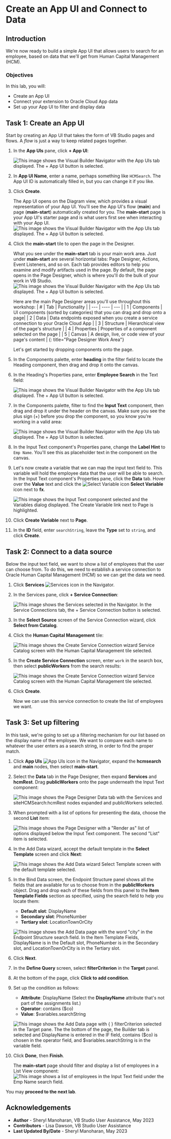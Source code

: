 # Create an App UI and Connect to Data

## Introduction

We're now ready to build a simple App UI that allows users to search for an employee, based on data that we'll get from Human Capital Management (HCM).

### Objectives

In this lab, you will:

* Create an App UI
* Connect your extension to Oracle Cloud App data
* Set up your App UI to filter and display data


## Task 1: Create an App UI

Start by creating an App UI that takes the form of VB Studio pages and flows. A *flow* is just a way to keep related pages together.

1. In the **App UIs** pane, click **+ App UI**:

    ![This image shows the Visual Builder Navigator with the App UIs tab displayed. The + App UI button is selected.](images/create-app.png)

2. In **App UI Name**, enter a name, perhaps something like `HCMSearch`. The App UI ID is automatically filled in, but you can change it if you like.

3. Click **Create**.

    The App UI opens on the Diagram view, which provides a visual representation of your App UI. You'll see the App UI's flow (**main**) and page (**main-start**) automatically created for you. The **main-start** page is your App UI's starter page and is what users first see when interacting with your App UI.
    ![This image shows the Visual Builder Navigator with the App UIs tab displayed. The + App UI button is selected.](images/newappui.png)

4. Click the **main-start** tile to open the page in the Designer.

    What you see under the **main-start** tab is your main work area. Just under **main-start** are several horizontal tabs: Page Designer, Actions, Event Listeners, and so on. Each tab provides editors to help you examine and modify artifacts used in the page. By default, the page opens in the Page Designer, which is where you'll do the bulk of your work in VB Studio.
    ![This image shows the Visual Builder Navigator with the App UIs tab displayed. The + App UI button is selected.](images/pagedesigner.png)

    Here are the main Page Designer areas you'll use throughout this workshop:
    | # | Tab | Functionality |
    | --- | ---- | --- |
    | 1 | Components | UI components (sorted by categories) that you can drag and drop onto a page|
    | 2 | Data | Data endpoints exposed when you create a service connection to your Oracle Cloud App |
    | 3 | Structure | Hierarchical view of the page's structure  |
    | 4 | Properties | Properties of a component selected on the page |
    | 5 | Canvas | A design, live, or code view of your page's content |
    {: title="Page Designer Work Area"}

    Let's get started by dropping components onto the page.

5. In the Components palette, enter **heading** in the filter field to locate the Heading component, then drag and drop it onto the canvas.

6. In the Heading's Properties pane, enter **Employee Search** in the Text field:

    ![This image shows the Visual Builder Navigator with the App UIs tab displayed. The + App UI button is selected.](images/heading.png)

7. In the Components palette, filter to find the **Input Text** component, then drag and drop it under the header on the canvas. Make sure you see the plus sign (+) before you drop the component, so you know you're working in a valid area:

    ![This image shows the Visual Builder Navigator with the App UIs tab displayed. The + App UI button is selected.](images/input-text.png)

8. In the Input Text component's Properties pane, change the **Label Hint** to `Emp Name`. You'll see this as placeholder text in the component on the canvas.

9. Let's now create a variable that we can map the input text field to. This variable will hold the employee data that the user will be able to search. In the Input Text component's Properties pane, click the **Data** tab. Hover over the **Value** text and click the ![Select Variable icon](images/icon-selectvariable.png) **Select Variable** icon next to **fx**.

    ![This image shows the Input Text component selected and the Variables dialog displayed. The Create Variable link next to Page is highlighted.](images/select-var.png)

10. Click **Create Variable** next to **Page**.

11. In the **ID** field, enter `searchString`, leave the **Type** set to `string`, and click **Create**.

## Task 2: Connect to a data source

Below the input text field, we want to show a list of employees that the user can choose from. To do this, we need to establish a service connection to Oracle Human Capital Management (HCM) so we can get the data we need.

1. Click **Services** ![Services icon](images/icon-services.png) in the Navigator.

2. In the Services pane, click **+ Service Connection**:

    ![This image shows the Services selected in the Navigator. In the Service Connections tab, the + Service Connection button is selected.](images/services-create-service-connection.png)

3. In the **Select Source** screen of the Service Connection wizard, click **Select from Catalog**.

4. Click the **Human Capital Management** tile:

    ![This image shows the Create Service Connection wizard Service Catalog screen with the Human Capital Management tile selected.](images/hcm-tile.png)

5. In the **Create Service Connection** screen, enter `work` in the search box, then select **publicWorkers** from the search results:

    ![This image shows the Create Service Connection wizard Service Catalog screen with the Human Capital Management tile selected.](images/publicworkers.png)

6. Click **Create**.

    Now we can use this service connection to create the list of employees we want.

## Task 3: Set up filtering

In this task, we're going to set up a filtering mechanism for our list based on the display name of the employee. We want to compare each name to whatever the user enters as a search string, in order to find the proper match.

1. Click **App UIs** ![App UIs icon](images/icon-appuis.png) in the Navigator, expand the **hcmsearch** and **main** nodes, then select **main-start**.

2. Select the **Data** tab in the Page Designer, then expand **Services** and **hcmRest**. Drag **publicWorkers** onto the page underneath the Input Text component:

    ![This image shows the Page Designer Data tab with the Services and siteHCMSearch:hcmRest nodes expanded and publicWorkers selected.](images/publicworkers-datatab.png)

3. When prompted with a list of options for presenting the data, choose the second **List** item:

    ![This image shows the Page Designer with a "Render as" list of options displayed below the Input Text component. The second "List" item is selected.](images/render-as-list-selection.png)

4. In the Add Data wizard, accept the default template in the **Select Template** screen and click **Next**:

    ![This image shows the Add Data wizard Select Template screen with the default template selected.](images/add-data-wizard-selecttemplate.png)

5. In the Bind Data screen, the Endpoint Structure panel shows all the fields that are available for us to choose from in the **publicWorkers** object. Drag and drop each of these fields from this panel to the **Item Template Fields** section as specified, using the search field to help you locate them:

    * **Default slot**: DisplayName
    * **Secondary slot**: PhoneNumber
    * **Tertiary slot**: LocationTownOrCity

    ![This image shows the Add Data page with the word "city" in the Endpoint Structure search field. In the Item Template Fields, DisplayName is in the Default slot, PhoneNumber is in the Secondary slot, and LocationTownOrCity is in the Tertiary slot.](images/add-data-wizard-binddata.png)

6. Click **Next**.

7. In the **Define Query** screen, select **filterCriterion** in the **Target** panel.

8. At the bottom of the page, click **Click to add condition**.

9. Set up the condition as follows:

    * **Attribute**: DisplayName (Select the **DisplayName** attribute that's not part of the assignments list.)
    * **Operator**: contains ($co)
    * **Value**: $variables.searchString

    ![This image shows the Add Data page with { } filterCriterion selected in the Target pane. The the bottom of the page, the Builder tab is selected and DisplayName is entered in the IF field, contains ($co) is chosen in the operator field, and $variables.searchString is in the variable field.](images/add-data-wizard-definequery.png)

10. Click **Done**, then **Finish**.

    The **main-start** page should filter and display a list of employees in a List View component:
    ![This image shows a list of employees in the Input Text field under the Emp Name search field.](images/empdisplay.png)

You may **proceed to the next lab**.

## Acknowledgements

* **Author** - Sheryl Manoharan, VB Studio User Assistance, May 2023
* **Contributors** -  Lisa Dawson, VB Studio User Assistance
* **Last Updated By/Date** - Sheryl Manoharan, May 2023
